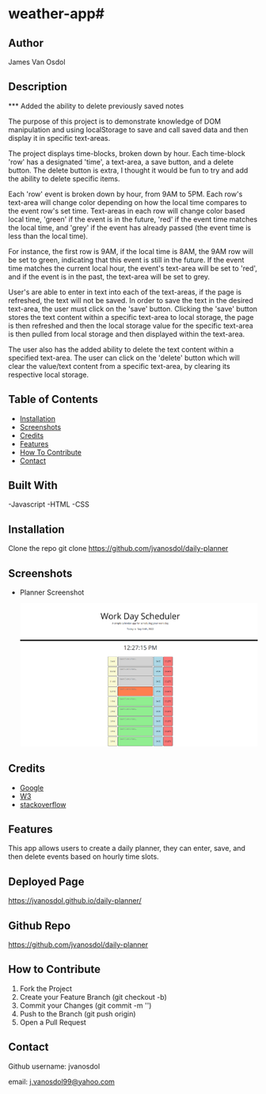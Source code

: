 # weather-app# <Timed-Quiz>

## Author

James Van Osdol

## Description

*** Added the ability to delete previously saved notes

The purpose of this project is to demonstrate knowledge of DOM manipulation and using localStorage to save and call saved data and then display it in specific text-areas. 

The project displays time-blocks, broken down by hour. Each time-block 'row' has a designated 'time', a text-area, a save button, and a delete button. The delete button is extra, I thought it would be fun to try and add the ability to delete specific items. 

Each 'row' event is broken down by hour, from 9AM to 5PM. Each row's text-area will change color depending on how the local time compares to the event row's set time. Text-areas in each row will change color based local time, 'green' if the event is in the future, 'red' if the event time matches the local time, and 'grey' if the event has already passed (the event time is less than the local time).

For instance, the first row is 9AM, if the local time is 8AM, the 9AM row will be set to green, indicating that this event is still in the future. If the event time matches the current local hour, the event's text-area will be set to 'red', and if the event is in the past, the text-area will be set to grey.


User's are able to enter in text into each of the text-areas, if the page is refreshed, the text will not be saved. In order to save the text in the desired text-area, the user must click on the 'save' button. Clicking the 'save' button stores the text content within a specific text-area to local storage, the page is then refreshed and then the local storage value for the specific text-area is then pulled from local storage and then displayed within the text-area. 

The user also has the added ability to delete the text content within a specified text-area. The user can click on the 'delete' button which will clear the value/text content from a specific text-area, by clearing its respective local storage.

## Table of Contents

- [Installation](#installation)
- [Screenshots](#screenshots)
- [Credits](#credits)
- [Features](#features)
- [How To Contribute](#how-to-contribute)
- [Contact](#contact)


## Built With

-Javascript
-HTML
-CSS



## Installation

Clone the repo
git clone https://github.com/jvanosdol/daily-planner


## Screenshots


- Planner Screenshot

  ![screenshot](/assets/planner-screenshot.png)


## Credits

- [Google](https://www.google.com)
- [W3](https://www.w3schools.com)
- [stackoverflow](https://stackoverflow.com/)

## Features

This app allows users to create a daily planner, they can enter, save, and then delete events based on hourly time slots.


## Deployed Page

https://jvanosdol.github.io/daily-planner/


## Github Repo

https://github.com/jvanosdol/daily-planner


## How to Contribute

1. Fork the Project
2. Create your Feature Branch (git checkout -b)
3. Commit your Changes (git commit -m '')
4. Push to the Branch (git push origin)
5. Open a Pull Request


## Contact

Github username: jvanosdol

email: j.vanosdol99@yahoo.com

